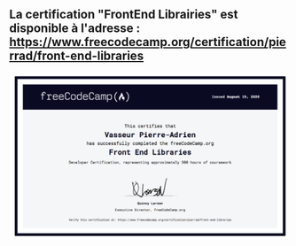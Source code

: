 
## La certification "FrontEnd Librairies" est disponible à l'adresse : https://www.freecodecamp.org/certification/pierrad/front-end-libraries
<img src="https://github.com/Pierrad/Programmation/blob/master/Javascript/ReactJS/FreeCodeCamp/Certification_FrontEndLibrairies.png"> </img>

